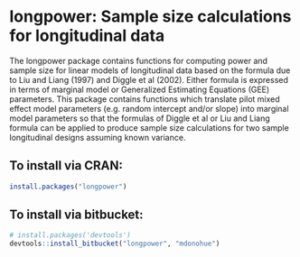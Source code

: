 # longpower: Sample size calculations for longitudinal data

The longpower package contains functions for computing power and sample size for linear models of longitudinal data based on the formula due to Liu and Liang (1997) and Diggle et al (2002). Either formula is expressed in terms of marginal model or Generalized Estimating Equations (GEE) parameters. This package contains functions which translate pilot mixed effect model parameters (e.g. random intercept and/or slope) into marginal model parameters so that the formulas of Diggle et al or Liu and Liang formula can be applied to produce sample size calculations for two sample longitudinal designs assuming known variance.

## To install via CRAN:

```r
install.packages("longpower")
```

## To install via bitbucket:

```r
# install.packages('devtools')
devtools::install_bitbucket("longpower", "mdonohue")
```

